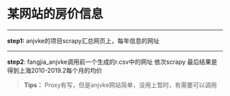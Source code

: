 
<h1>某网站的房价信息</h1>


----------


**step1:** anjvke的项目scrapy汇总网页上，每年信息的网址 


----------


**step2**: fangjia_anjvke调用前一个生成的r.csv中的网址 依次scrapy 最后结果是得到上海2010-2019.2每个月的均价 



> **Tips：**
> Proxy有写，但是anjvke网站简单，没用上暂时，有需要可以调用
